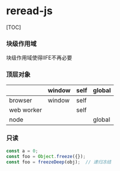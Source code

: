 # reread-js

[TOC]

### 块级作用域
块级作用域使得IIFE不再必要

### 顶层对象
|            | window | self | global |
| --------   | ------ | ---- | ------ |
| browser    | window | self |        |
| web worker |        | self |        |
| node       |        |      | global |

### 只读
```js
const a = 0;
const foo = Object.freeze({});
const foo = freezeDeep(obj);  // 递归冻结
```
